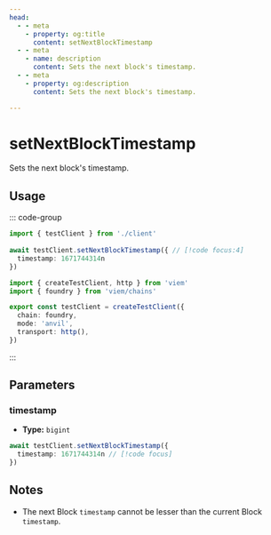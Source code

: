 ```yaml
---
head:
  - - meta
    - property: og:title
      content: setNextBlockTimestamp
  - - meta
    - name: description
      content: Sets the next block's timestamp.
  - - meta
    - property: og:description
      content: Sets the next block's timestamp.

---
```


# setNextBlockTimestamp

Sets the next block's timestamp.

## Usage

::: code-group

```ts [example.ts]
import { testClient } from './client'
 
await testClient.setNextBlockTimestamp({ // [!code focus:4]
  timestamp: 1671744314n
})
```

```ts [client.ts]
import { createTestClient, http } from 'viem'
import { foundry } from 'viem/chains'

export const testClient = createTestClient({
  chain: foundry,
  mode: 'anvil',
  transport: http(), 
})
```

:::

## Parameters

### timestamp

- **Type:** `bigint`

```ts
await testClient.setNextBlockTimestamp({
  timestamp: 1671744314n // [!code focus]
})
```

## Notes

- The next Block `timestamp` cannot be lesser than the current Block `timestamp`.